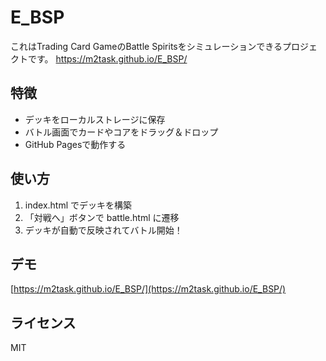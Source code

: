 # E_BSP

これはTrading Card GameのBattle Spiritsをシミュレーションできるプロジェクトです。
https://m2task.github.io/E_BSP/
## 特徴
- デッキをローカルストレージに保存
- バトル画面でカードやコアをドラッグ＆ドロップ
- GitHub Pagesで動作する

## 使い方
1. index.html でデッキを構築
2. 「対戦へ」ボタンで battle.html に遷移
3. デッキが自動で反映されてバトル開始！

## デモ
[https://m2task.github.io/E_BSP/](https://m2task.github.io/E_BSP/)

## ライセンス
MIT

